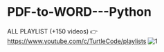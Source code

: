 # PDF-to-WORD---Python
ALL PLAYLIST (+150 videos) 👉 https://www.youtube.com/c/TurtleCode/playlists
![1](https://user-images.githubusercontent.com/85156399/173177250-7c987cd6-70d1-4537-9307-b46bd0bebcf7.png)
